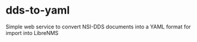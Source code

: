 # dds-to-yaml
Simple web service to convert NSI-DDS documents into a YAML format for import into LibreNMS
